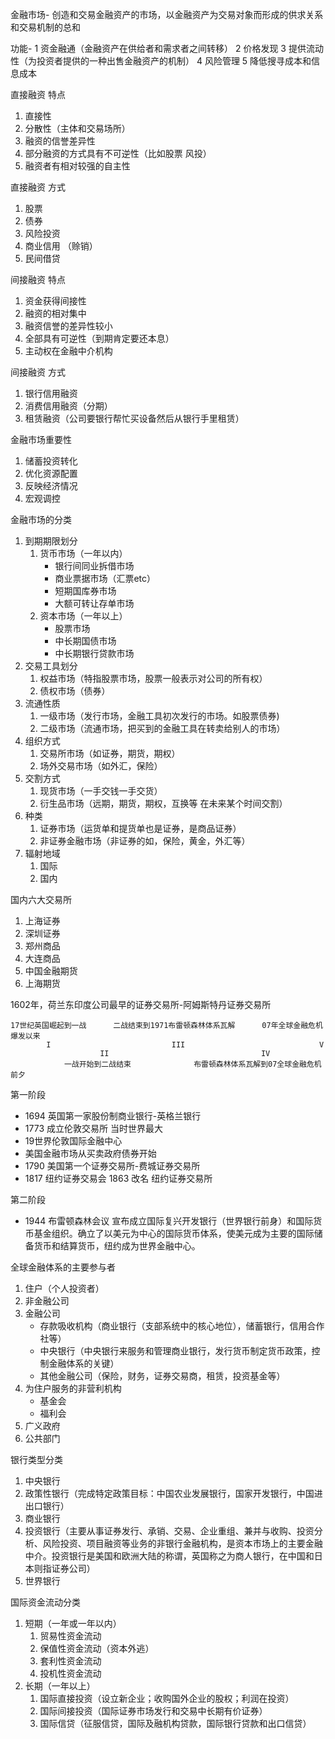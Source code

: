 金融市场- 创造和交易金融资产的市场，以金融资产为交易对象而形成的供求关系和交易机制的总和

功能- 1 资金融通（金融资产在供给者和需求者之间转移） 2 价格发现 3 提供流动性（为投资者提供的一种出售金融资产的机制） 4 风险管理 5 降低搜寻成本和信息成本

直接融资 特点
1. 直接性
2. 分散性（主体和交易场所）
3. 融资的信誉差异性
4. 部分融资的方式具有不可逆性（比如股票 风投）
5. 融资者有相对较强的自主性

直接融资 方式
1. 股票
2. 债券
3. 风险投资
4. 商业信用 （赊销）
5. 民间借贷

间接融资 特点
1. 资金获得间接性
2. 融资的相对集中
3. 融资信誉的差异性较小
4. 全部具有可逆性（到期肯定要还本息）
5. 主动权在金融中介机构

间接融资 方式
1. 银行信用融资
2. 消费信用融资（分期）
3. 租赁融资（公司要银行帮忙买设备然后从银行手里租赁）

金融市场重要性
1. 储蓄投资转化
2. 优化资源配置
3. 反映经济情况
4. 宏观调控 

金融市场的分类
1. 到期期限划分
    1. 货币市场（一年以内）
        * 银行间同业拆借市场
        * 商业票据市场（汇票etc）
        * 短期国库券市场
        * 大额可转让存单市场
    2. 资本市场（一年以上）
        * 股票市场
        * 中长期国债市场
        * 中长期银行贷款市场
2. 交易工具划分
    1. 权益市场（特指股票市场，股票一般表示对公司的所有权）
    2. 债权市场（债券）
3. 流通性质
    1. 一级市场（发行市场，金融工具初次发行的市场。如股票债券)
    2. 二级市场（流通市场，把买到的金融工具在转卖给别人的市场）
4. 组织方式
    1. 交易所市场（如证券，期货，期权）
    2. 场外交易市场（如外汇，保险）
5. 交割方式
    1. 现货市场（一手交钱一手交货）
    2. 衍生品市场（远期，期货，期权，互换等 在未来某个时间交割）
6. 种类
    1. 证券市场（运货单和提货单也是证券，是商品证券）
    2. 非证券金融市场（非证券的如，保险，黄金，外汇等）
7. 辐射地域
    1. 国际
    2. 国内

国内六大交易所
1. 上海证券
2. 深圳证券
3. 郑州商品
4. 大连商品
5. 中国金融期货
6. 上海期货


1602年，荷兰东印度公司最早的证券交易所-阿姆斯特丹证券交易所

```
17世纪英国崛起到一战      二战结束到1971布雷顿森林体系瓦解      07年全球金融危机爆发以来
        I                           III                              V
                    II                                  IV
            一战开始到二战结束              布雷顿森林体系瓦解到07全球金融危机前夕
```

第一阶段
* 1694 英国第一家股份制商业银行-英格兰银行
* 1773 成立伦敦交易所 当时世界最大
* 19世界伦敦国际金融中心
* 美国金融市场从买卖政府债券开始
* 1790 美国第一个证券交易所-费城证券交易所
* 1817 纽约证券交易会 1863 改名 纽约证券交易所

第二阶段
* 1944 布雷顿森林会议 宣布成立国际复兴开发银行（世界银行前身）和国际货币基金组织。确立了以美元为中心的国际货币体系，使美元成为主要的国际储备货币和结算货币，纽约成为世界金融中心。


全球金融体系的主要参与者
1. 住户（个人投资者）
2. 非金融公司
3. 金融公司
    * 存款吸收机构（商业银行（支部系统中的核心地位），储蓄银行，信用合作社等）
    * 中央银行（中央银行来服务和管理商业银行，发行货币制定货币政策，控制金融体系的关键）
    * 其他金融公司（保险，财务，证券交易商，租赁，投资基金等）
4. 为住户服务的非营利机构
    * 基金会
    * 福利会
5. 广义政府
6. 公共部门

银行类型分类
1. 中央银行
2. 政策性银行（完成特定政策目标：中国农业发展银行，国家开发银行，中国进出口银行）
3. 商业银行
4. 投资银行（主要从事证券发行、承销、交易、企业重组、兼并与收购、投资分析、风险投资、项目融资等业务的非银行金融机构，是资本市场上的主要金融中介。投资银行是美国和欧洲大陆的称谓，英国称之为商人银行，在中国和日本则指证券公司）
5. 世界银行

国际资金流动分类
1. 短期（一年或一年以内）
    1. 贸易性资金流动
    2. 保值性资金流动（资本外逃）
    3. 套利性资金流动
    4. 投机性资金流动
2. 长期（一年以上）
    1. 国际直接投资（设立新企业；收购国外企业的股权；利润在投资）
    2. 国际间接投资（国际证券市场发行和交易中长期有价证券）
    3. 国际信贷（征服信贷，国际及融机构贷款，国际银行贷款和出口信贷）